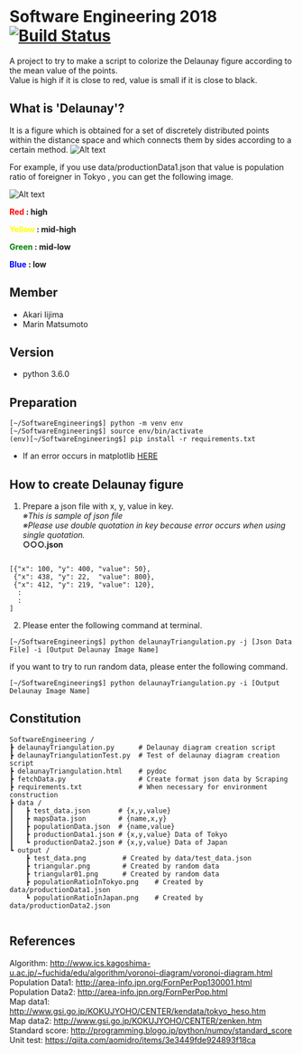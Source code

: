 # Software Engineering 2018 [![Build Status](https://travis-ci.org/mm-1107/SoftwareEngineering.svg?branch=master)](https://travis-ci.org/mm-1107/SoftwareEngineering)

A project to try to make a script to colorize the Delaunay figure according to the mean value of the points.  
Value is high if it is close to red, value is small if it is close to black.

## What is 'Delaunay'?
It is a figure which is obtained for a set of discretely distributed points within the distance space and which connects them by sides according to a certain method.
![Alt text](/output/triangular.png)

For example, if you use data/productionData1.json that value is population ratio of foreigner in Tokyo
, you can get the following image.

![Alt text](/output/populationRatioInTokyo.png)

**<font color="red">Red</font> : high**

**<font color="yellow">Yellow</font> : mid-high**

**<font color="green">Green</font> : mid-low**

**<font color="blue">Blue</font> : low**

## Member
- Akari Iijima
- Marin Matsumoto

## Version
- python 3.6.0

## Preparation

```
[~/SoftwareEngineering$] python -m venv env
[~/SoftwareEngineering$] source env/bin/activate
(env)[~/SoftwareEngineering$] pip install -r requirements.txt
```
- If an error occurs in matplotlib [HERE](https://qiita.com/Kodaira_/items/1a3b801c7a5a41c9ce49)

## How to create Delaunay figure
1. Prepare a json file with x, y, value in key.  
_※This is sample of json file_  
_※Please use double quotation in key because error occurs when using single quotation._  
**○○○.json**

```

[{"x": 100, "y": 400, "value": 50},
 {"x": 438, "y": 22,  "value": 800},
 {"x": 412, "y": 219, "value": 120},
  :
  :
]
```

2. Please enter the following command at terminal.

```
[~/SoftwareEngineering$] python delaunayTriangulation.py -j [Json Data File] -i [Output Delaunay Image Name]
```

  if you want to try to run random data, please enter the following command.

```
[~/SoftwareEngineering$] python delaunayTriangulation.py -i [Output Delaunay Image Name]
```

## Constitution

```
SoftwareEngineering /
┣ delaunayTriangulation.py      # Delaunay diagram creation script
┣ delaunayTriangulationTest.py  # Test of delaunay diagram creation script
┣ delaunayTriangulation.html    # pydoc
┣ fetchData.py                  # Create format json data by Scraping
┣ requirements.txt              # When necessary for environment construction
┣ data /
┃ 	┣ test_data.json       # {x,y,value}
┃ 	┣ mapsData.json        # {name,x,y}
┃ 	┣ populationData.json  # {name,value}
┃ 	┣ productionData1.json # {x,y,value} Data of Tokyo
┃ 	┗ productionData2.json # {x,y,value} Data of Japan
┗ output /
 	┣ test_data.png         # Created by data/test_data.json
	┣ triangular.png        # Created by random data
	┣ triangular01.png      # Created by random data
	┣ populationRatioInTokyo.png	# Created by data/productionData1.json
 	┗ populationRatioInJapan.png	# Created by data/productionData2.json


```

## References

Algorithm:         http://www.ics.kagoshima-u.ac.jp/~fuchida/edu/algorithm/voronoi-diagram/voronoi-diagram.html  
Population Data1:  http://area-info.jpn.org/FornPerPop130001.html  
Population Data2:  http://area-info.jpn.org/FornPerPop.html  
Map data1:         http://www.gsi.go.jp/KOKUJYOHO/CENTER/kendata/tokyo_heso.htm  
Map data2:         http://www.gsi.go.jp/KOKUJYOHO/CENTER/zenken.htm  
Standard score:    http://programming.blogo.jp/python/numpy/standard_score  
Unit test:         https://qiita.com/aomidro/items/3e3449fde924893f18ca  
